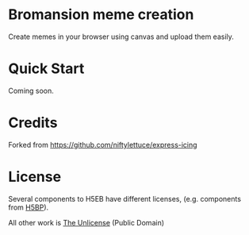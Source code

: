 
# Bromansion meme creation

Create memes in your browser using canvas and upload them easily.

# Quick Start

Coming soon.

# Credits

Forked from https://github.com/niftylettuce/express-icing

# License

Several components to H5EB have different licenses, (e.g. components from [H5BP](https://github.com/paulirish/html5-boilerplate)).

All other work is [The Unlicense](http://unlicense.org/) (Public Domain)


